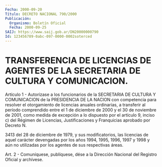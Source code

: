 ```yaml
---
Fecha: 2000-09-20
Título: DECRETO NACIONAL 790/2000
Publicación:
  Organismo: Boletín Oficial
  Fecha: 2000-09-25
SAIJ: https://www.saij.gob.ar/DN20000000790
Id: 123456789-0abc-097-0000-0002soterced
---
```

# TRANSFERENCIA DE LICENCIAS DE AGENTES DE LA SECRETARIA DE CULTURA Y COMUNICACION.

<a id="1"></a>
Artículo  1  -  Autorízase  a los funcionarios de la SECRETARIA  DE CULTURA  Y  COMUNICACION  de  la  PRESIDENCIA  DE  LA  NACION  con competencia  para resolver el otorgamiento  de  licencias  anuales ordinarias, a  transferir  al  período  comprendido  entre el 1 de diciembre  de  2000  y  el 30 de noviembre de 2001, como medida  de excepción a lo dispuesto  por el artículo 9, inciso c) del Régimen de Licencias, Justificaciones y Franquicias aprobado por Decreto N.

3413  del  28  de diciembre de  1979,  y  sus  modificatorios,  las licencias de aquel  carácter  devengadas  por  los años 1994, 1995, 1996,  1997  y  1998  y aún no utilizadas por los agentes  de  sus respectivas áreas.

<a id="2"></a>
Art.  2 - Comuníquese, publíquese,  dése a la Dirección Nacional del Registro Oficial y archívese.